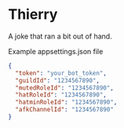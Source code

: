 # Thierry
A joke that ran a bit out of hand.

Example appsettings.json file
```json
{
  "token": "your_bot_token",
  "guildId": "1234567890",
  "mutedRoleId": "1234567890",
  "hatRoleId": "1234567890",
  "hatminRoleId": "1234567890",
  "afkChannelId": "1234567890"
}
```
